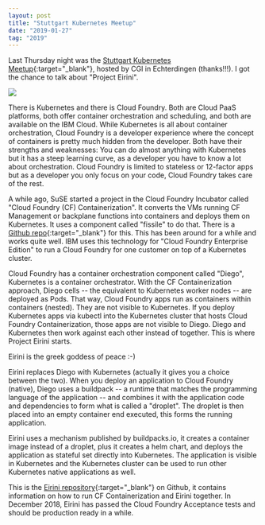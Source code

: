 ```yaml
---
layout: post
title: "Stuttgart Kubernetes Meetup"
date: "2019-01-27"
tag: "2019"
---
```


Last Thursday night was the [Stuttgart Kubernetes Meetup](https://www.meetup.com/Stuttgart-Kubernetes-Meetup/events/256940404/){:target="_blank"}, hosted by CGI in Echterdingen (thanks!!!). I got the chance to talk about "Project Eirini".

![](images/Eirini-4color-dark.png)

There is Kubernetes and there is Cloud Foundry. Both are Cloud PaaS platforms, both offer container orchestration and scheduling, and both are available on the IBM Cloud. While Kubernetes is all about container orchestration, Cloud Foundry is a developer experience where the concept of containers is pretty much hidden from the developer. Both have their strengths and weaknesses: You can do almost anything with Kubernetes but it has a steep learning curve, as a developer you have to know a lot about orchestration. Cloud Foundry is limited to stateless or 12-factor apps but as a developer you only focus on your code, Cloud Foundry takes care of the rest.

A while ago, SuSE started a project in the Cloud Foundry Incubator called "Cloud Foundry (CF) Containerization". It converts the VMs running CF Management or backplane functions into containers and deploys them on Kubernetes. It uses a component called "fissile" to do that. There is a [Github repo](https://github.com/SUSE/scf){:target="_blank"} for this. This has been around for a while and works quite well. IBM uses this technology for "Cloud Foundry Enterprise Edition" to run a Cloud Foundry for one customer on top of a Kubernetes cluster.

Cloud Foundry has a container orchestration component called "Diego", Kubernetes is a container orchestrator. With the CF Containerization approach, Diego cells -- the equivalent to Kubernetes worker nodes -- are deployed as Pods. That way, Cloud Foundry apps run as containers within containers (nested). They are not visible to Kubernetes. If you deploy Kubernetes apps via kubectl into the Kubernetes cluster that hosts Cloud Foundry Containerization, those apps are not visible to Diego. Diego and Kubernetes then work against each other instead of together. This is where Project Eirini starts.

Eirini is the greek goddess of peace :-)

Eirini replaces Diego with Kubernetes (actually it gives you a choice between the two). When you deploy an application to Cloud Foundry (native), Diego uses a buildpack -- a runtime that matches the programming language of the application -- and combines it with the application code and dependencies to form what is called a "droplet". The droplet is then placed into an empty container end executed, this forms the running application.

Eirini uses a mechanism published by buildpacks.io, it creates a container image instead of a droplet, plus it creates a helm chart, and deploys the application as stateful set directly into Kubernetes. The application is visible in Kubernetes and the Kubernetes cluster can be used to run other Kubernetes native applications as well.

This is the [Eirini repository](https://github.com/cloudfoundry-incubator/eirini){:target="_blank"} on Github, it contains information on how to run CF Containerization and Eirini together. In December 2018, Eirini has passed the Cloud Foundry Acceptance tests and should be production ready in a while.
